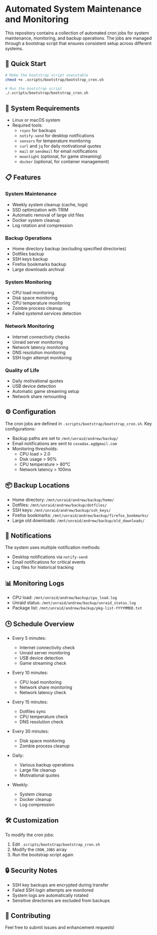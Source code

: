 # Automated System Maintenance and Monitoring

This repository contains a collection of automated cron jobs for system maintenance, monitoring, and backup operations. The jobs are managed through a bootstrap script that ensures consistent setup across different systems.

## 🚀 Quick Start

```bash
# Make the bootstrap script executable
chmod +x .scripts/bootstrap/bootstrap_cron.sh

# Run the bootstrap script
./.scripts/bootstrap/bootstrap_cron.sh
```

## 🔧 System Requirements

- Linux or macOS system
- Required tools:
  - `rsync` for backups
  - `notify-send` for desktop notifications
  - `sensors` for temperature monitoring
  - `curl` and `jq` for daily motivational quotes
  - `mail` or `sendmail` for email notifications
  - `moonlight` (optional, for game streaming)
  - `docker` (optional, for container management)

## 📋 Features

### System Maintenance
- Weekly system cleanup (cache, logs)
- SSD optimization with TRIM
- Automatic removal of large old files
- Docker system cleanup
- Log rotation and compression

### Backup Operations
- Home directory backup (excluding specified directories)
- Dotfiles backup
- SSH keys backup
- Firefox bookmarks backup
- Large downloads archival

### System Monitoring
- CPU load monitoring
- Disk space monitoring
- CPU temperature monitoring
- Zombie process cleanup
- Failed systemd services detection

### Network Monitoring
- Internet connectivity checks
- Unraid server monitoring
- Network latency monitoring
- DNS resolution monitoring
- SSH login attempt monitoring

### Quality of Life
- Daily motivational quotes
- USB device detection
- Automatic game streaming setup
- Network share remounting

## ⚙️ Configuration

The cron jobs are defined in `.scripts/bootstrap/bootstrap_cron.sh`. Key configurations:

- Backup paths are set to `/mnt/unraid/andrew/backup/`
- Email notifications are sent to `covadax.ag@gmail.com`
- Monitoring thresholds:
  - CPU load > 2.0
  - Disk usage > 90%
  - CPU temperature > 80°C
  - Network latency > 100ms

## 📦 Backup Locations

- Home directory: `/mnt/unraid/andrew/backup/home/`
- Dotfiles: `/mnt/unraid/andrew/backup/dotfiles/`
- SSH keys: `/mnt/unraid/andrew/backup/ssh_keys/`
- Firefox bookmarks: `/mnt/unraid/andrew/backup/firefox_bookmarks/`
- Large old downloads: `/mnt/unraid/andrew/backup/old_downloads/`

## 🔔 Notifications

The system uses multiple notification methods:
- Desktop notifications via `notify-send`
- Email notifications for critical events
- Log files for historical tracking

## 📊 Monitoring Logs

- CPU load: `/mnt/unraid/andrew/backup/cpu_load.log`
- Unraid status: `/mnt/unraid/andrew/backup/unraid_status.log`
- Package list: `/mnt/unraid/andrew/backup/pkg-list-YYYYMMDD.txt`

## 🕒 Schedule Overview

- Every 5 minutes:
  - Internet connectivity check
  - Unraid server monitoring
  - USB device detection
  - Game streaming check

- Every 10 minutes:
  - CPU load monitoring
  - Network share monitoring
  - Network latency check

- Every 15 minutes:
  - Dotfiles sync
  - CPU temperature check
  - DNS resolution check

- Every 30 minutes:
  - Disk space monitoring
  - Zombie process cleanup

- Daily:
  - Various backup operations
  - Large file cleanup
  - Motivational quotes

- Weekly:
  - System cleanup
  - Docker cleanup
  - Log compression

## 🛠️ Customization

To modify the cron jobs:
1. Edit `.scripts/bootstrap/bootstrap_cron.sh`
2. Modify the `CRON_JOBS` array
3. Run the bootstrap script again

## 🔒 Security Notes

- SSH key backups are encrypted during transfer
- Failed SSH login attempts are monitored
- System logs are automatically rotated
- Sensitive directories are excluded from backups

## 🤝 Contributing

Feel free to submit issues and enhancement requests! 